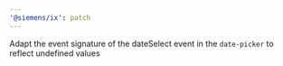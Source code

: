 ```yaml
---
'@siemens/ix': patch
---
```


Adapt the event signature of the dateSelect event in the `date-picker` to reflect undefined values
